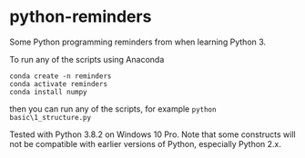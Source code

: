 # python-reminders
Some Python programming reminders from when learning Python 3.

To run any of the scripts using Anaconda

```
conda create -n reminders
conda activate reminders
conda install numpy
```

then you can run any of the scripts, for example ```python basic\1_structure.py```

Tested with Python 3.8.2 on Windows 10 Pro. Note that some constructs will not be compatible with earlier
versions of Python, especially Python 2.x.

